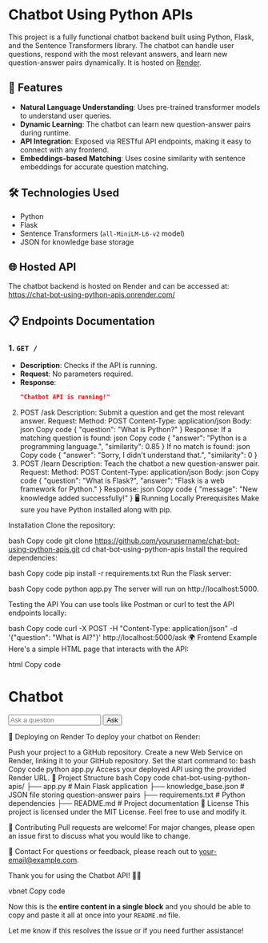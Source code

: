 # Chatbot Using Python APIs

This project is a fully functional chatbot backend built using Python, Flask, and the Sentence Transformers library. The chatbot can handle user questions, respond with the most relevant answers, and learn new question-answer pairs dynamically. It is hosted on [Render](https://chat-bot-using-python-apis.onrender.com/).

## 🚀 Features
- **Natural Language Understanding**: Uses pre-trained transformer models to understand user queries.
- **Dynamic Learning**: The chatbot can learn new question-answer pairs during runtime.
- **API Integration**: Exposed via RESTful API endpoints, making it easy to connect with any frontend.
- **Embeddings-based Matching**: Uses cosine similarity with sentence embeddings for accurate question matching.

## 🛠️ Technologies Used
- Python
- Flask
- Sentence Transformers (`all-MiniLM-L6-v2` model)
- JSON for knowledge base storage

## 🌐 Hosted API
The chatbot backend is hosted on Render and can be accessed at:
https://chat-bot-using-python-apis.onrender.com/

## 📋 Endpoints Documentation

### 1. `GET /`
- **Description**: Checks if the API is running.
- **Request**: No parameters required.
- **Response**: 
  ```json
  "Chatbot API is running!"
2. POST /ask
Description: Submit a question and get the most relevant answer.
Request:
Method: POST
Content-Type: application/json
Body:
json
Copy code
{
  "question": "What is Python?"
}
Response:
If a matching question is found:
json
Copy code
{
  "answer": "Python is a programming language.",
  "similarity": 0.85
}
If no match is found:
json
Copy code
{
  "answer": "Sorry, I didn't understand that.",
  "similarity": 0
}
3. POST /learn
Description: Teach the chatbot a new question-answer pair.
Request:
Method: POST
Content-Type: application/json
Body:
json
Copy code
{
  "question": "What is Flask?",
  "answer": "Flask is a web framework for Python."
}
Response:
json
Copy code
{
  "message": "New knowledge added successfully!"
}
🖥️ Running Locally
Prerequisites
Make sure you have Python installed along with pip.

Installation
Clone the repository:

bash
Copy code
git clone https://github.com/yourusername/chat-bot-using-python-apis.git
cd chat-bot-using-python-apis
Install the required dependencies:

bash
Copy code
pip install -r requirements.txt
Run the Flask server:

bash
Copy code
python app.py
The server will run on http://localhost:5000.

Testing the API
You can use tools like Postman or curl to test the API endpoints locally:

bash
Copy code
curl -X POST -H "Content-Type: application/json" -d '{"question": "What is AI?"}' http://localhost:5000/ask
🌍 Frontend Example
Here's a simple HTML page that interacts with the API:

html
Copy code
<!DOCTYPE html>
<html lang="en">
<head>
    <meta charset="UTF-8">
    <title>Chatbot</title>
    <script>
        async function askQuestion() {
            const question = document.getElementById("question").value;
            const response = await fetch("https://chat-bot-using-python-apis.onrender.com/ask", {
                method: "POST",
                headers: {
                    "Content-Type": "application/json"
                },
                body: JSON.stringify({ question })
            });
            const data = await response.json();
            document.getElementById("response").innerText = data.answer;
        }
    </script>
</head>
<body>
    <h1>Chatbot</h1>
    <input type="text" id="question" placeholder="Ask a question" />
    <button onclick="askQuestion()">Ask</button>
    <p id="response"></p>
</body>
</html>
🚀 Deploying on Render
To deploy your chatbot on Render:

Push your project to a GitHub repository.
Create a new Web Service on Render, linking it to your GitHub repository.
Set the start command to:
bash
Copy code
python app.py
Access your deployed API using the provided Render URL.
📂 Project Structure
bash
Copy code
chat-bot-using-python-apis/
├── app.py               # Main Flask application
├── knowledge_base.json  # JSON file storing question-answer pairs
├── requirements.txt     # Python dependencies
├── README.md            # Project documentation
📜 License
This project is licensed under the MIT License. Feel free to use and modify it.

🤝 Contributing
Pull requests are welcome! For major changes, please open an issue first to discuss what you would like to change.

📧 Contact
For questions or feedback, please reach out to your-email@example.com.

Thank you for using the Chatbot API! 🚀😊

vbnet
Copy code

Now this is the **entire content in a single block** and you should be able to copy and paste it all at once into your `README.md` file.

Let me know if this resolves the issue or if you need further assistance!
